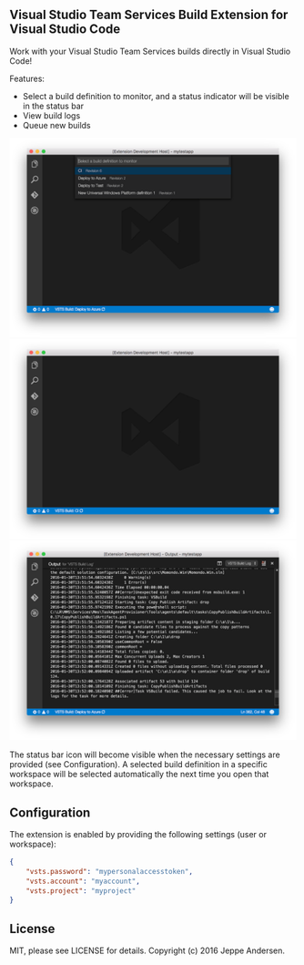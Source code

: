 ## Visual Studio Team Services Build Extension for Visual Studio Code
Work with your Visual Studio Team Services builds directly in Visual Studio Code!

Features:
- Select a build definition to monitor, and a status indicator will be visible in the status bar
- View build logs
- Queue new builds  

![Screenshot-1](assets/vscode-selection.png)
![Screenshot-2](assets/vscode-status.png)
![Screenshot-3](assets/vscode-logs.png)

The status bar icon will become visible when the necessary settings are provided (see Configuration).
A selected build definition in a specific workspace will be selected automatically the next time you open that workspace.

## Configuration
The extension is enabled by providing the following settings (user or workspace):

```json
{
    "vsts.password": "mypersonalaccesstoken",
    "vsts.account": "myaccount",
    "vsts.project": "myproject"
}
```

## License
MIT, please see LICENSE for details. Copyright (c) 2016 Jeppe Andersen.